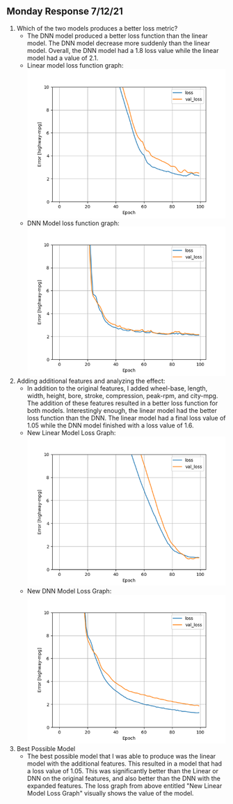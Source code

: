 ## Monday Response 7/12/21 
1. Which of the two models produces a better loss metric? 
    - The DNN model produced a better loss function than the linear model. The DNN model decrease more suddenly than the linear model. Overall, the DNN model had a 1.8 loss value while the linear model had a value of 2.1. 
    - Linear model loss function graph:
        ![img_2.png](img_2.png)
    - DNN Model loss function graph:
        ![img_3.png](img_3.png)
2. Adding additional features and analyzing the effect:
    - In addition to the original features, I added wheel-base, length, width, height, bore, stroke, compression, peak-rpm, and city-mpg. The addition of these features resulted in a better loss function for both models. Interestingly enough, the linear model had the better loss function than the DNN. The linear model had a final loss value of 1.05 while the DNN model finished with a loss value of 1.6. 
    - New Linear Model Loss Graph:
      ![img_5.png](img_5.png)
    - New DNN Model Loss Graph:
    ![img_4.png](img_4.png)
3. Best Possible Model
    - The best possible model that I was able to produce was the linear model with the additional features. This resulted in a model that had a loss value of 1.05. This was significantly better than the Linear or DNN on the original features, and also better than the DNN with the expanded features. The loss graph from above entitled "New Linear Model Loss Graph" visually shows the value of the model. 
